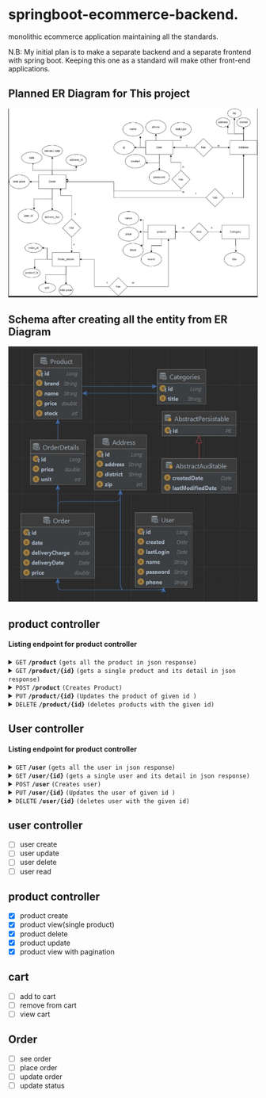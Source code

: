 # springboot-ecommerce-backend.


monolithic ecommerce application maintaining all the standards.

N.B: My initial plan is to make a separate backend and a separate frontend with spring boot. Keeping this one as a standard will make other front-end applications.


## Planned ER Diagram for This project
![ER DiaGram](readmeResource/javacom.png) 
## Schema after creating all the entity from ER Diagram
![ER DiaGram](readmeResource/javaCom.jpg)  


## product controller

#### Listing endpoint for product controller

<details>
 <summary><code>GET</code> <code><b>/product</b></code> <code>(gets all the product in json response)</code></summary>

##### Parameters

> None

##### Responses

| http code     | content-type                      | response    |
|---------------|-------------|---------------------------------------------------------------------|
 | `200`         | `text/plain;charset=UTF-8`        | JSON object |

##### Example cURL

> ```bash
>  curl -X GET -H "Content-Type: application/json" http://localhost:8080/
> ```

</details>


<details>
 <summary><code>GET</code> <code><b>/product/{id}</b></code> <code>(gets a single product and its detail in json response)</code></summary>

##### Parameters

| name | type     | data type   | description |
|------|----------|-------------|-------------|
| id   | required | JSON object | N/A         |
##### Responses

| http code     | content-type                      | response                          |
|---------------|-----------------------------------|-----------------------------------|
| `200`         | `text/plain;charset=UTF-8`        | JSON object                       |

##### Example cURL

> ```bash
>  curl -X GET -H "Content-Type: application/json" http://localhost:8080/
> ```

</details>



<details>
 <summary><code>POST</code> <code><b>/product</b></code> <code>(Creates Product)</code></summary>

##### Parameters

| name      |  type     | data type              | description                                                           |
|-----------|-----------|-------------------------|-----------------------------------------------------------------------|
| None      |  required | object (JSON)   | N/A  |


##### Responses

| http code     | content-type                      | response                                                            |
|---------------|-----------------------------------|---------------------------------------------------------------------|
 | `201`         | `text/plain;charset=UTF-8`        | `Configuration created successfully`                                |
 | `400`         | `application/json`                | `{"code":"400","message":"Bad Request"}`                            |
 | `405`         | `text/html;charset=utf-8`         | None                                                                |

##### Example cURL

> ```bash
>  curl -X POST -H "Content-Type: application/json" --data @post.json http://localhost:8080/
> ```

</details>



<details>
 <summary><code>PUT</code> <code><b>/product/{id}</b></code> <code>(Updates the product of given id )</code></summary>

##### Parameters

| name      |  type     | data type               | description |
|-----------|-----------|------|-----------------------------------------------------------------------|
| None      |  required | object (JSON )   | N/A  |


##### Responses

| http code     | content-type                      | response                                                            |
|---------------|-----------------------------------|---------------------------------------------------------------------|
| `201`         | `text/plain;charset=UTF-8`        | `Configuration created successfully`                                |
| `400`         | `application/json`                | `{"code":"400","message":"Bad Request"}`                            |
| `405`         | `text/html;charset=utf-8`         | None                                                                |

##### Example cURL

 ```bash
  curl -X POST -H "Content-Type: application/json" --data @post.json http://localhost:8080/
 ```

</details>






<details>
  <summary><code>DELETE</code> <code><b>/product/{id}</b></code> <code>(deletes products with the given id)</code></summary>

##### Parameters

| name              |  type     | data type      | description            |
|-------------------|-----------|------------------------|-------------------------------------|
| `id` |  required | int ($int64)   | The specific product id |


##### Responses

| http code     | content-type                      | response                                                      |
|---------------|---------------------------------------------------------------|---------------------------------------------------------------------|
| `200`         | `text/plain;charset=UTF-8`        | `product <name> was deleted succesfully deleted successfully` |

##### Example cURL

> ```bash
>  curl -X DELETE -H "Content-Type: application/json" http://localhost:8889/
> ```

</details>


## User controller

#### Listing endpoint for product controller

<details>
 <summary><code>GET</code> <code><b>/user</b></code> <code>(gets all the user in json response)</code></summary>

##### Parameters

> None

##### Responses

> | http code     | content-type                      | response    |
> |---------------|-------------|---------------------------------------------------------------------|
> | `200`         | `text/plain;charset=UTF-8`        | JSON object |

##### Example cURL

> ```javascript
>  curl -X GET -H "Content-Type: application/json" http://localhost:8080/
> ```

</details>


<details>
 <summary><code>GET</code> <code><b>/user/{id}</b></code> <code>(gets a single user and its detail in json response)</code></summary>

##### Parameters

> | name |  type     | data type               | description     |
>|------|-----------|-----------|--------------------|
> | id    |  required | JSON object  | N/A  |
##### Responses

> | http code     | content-type                      | response    |
> |---------------|-------------|---------------------------------------------------------------------|
> | `200`         | `text/plain;charset=UTF-8`        | JSON object |

##### Example cURL

> ```javascript
>  curl -X GET -H "Content-Type: application/json" http://localhost:8080/
> ```

</details>



<details>
 <summary><code>POST</code> <code><b>/user</b></code> <code>(Creates user)</code></summary>

##### Parameters

> | name      |  type     | data type              | description                                                           |
> |-----------|-----------|-------------------------|-----------------------------------------------------------------------|
> | None      |  required | object (JSON)   | N/A  |


##### Responses

> | http code     | content-type                      | response                                                            |
> |---------------|-----------------------------------|---------------------------------------------------------------------|
> | `201`         | `text/plain;charset=UTF-8`        | `Configuration created successfully`                                |
> | `400`         | `application/json`                | `{"code":"400","message":"Bad Request"}`                            |
> | `405`         | `text/html;charset=utf-8`         | None                                                                |

##### Example cURL

> ```javascript
>  curl -X POST -H "Content-Type: application/json" --data @post.json http://localhost:8080/
> ```

</details>



<details>
 <summary><code>PUT</code> <code><b>/user/{id}</b></code> <code>(Updates the user of given id )</code></summary>

##### Parameters

> | name      |  type     | data type               | description                                                           |
> |-----------|-----------|-------------------------|-----------------------------------------------------------------------|
> | None      |  required | object (JSON )   | N/A  |


##### Responses

> | http code     | content-type                      | response                                                            |
> |---------------|-----------------------------------|---------------------------------------------------------------------|
> | `201`         | `text/plain;charset=UTF-8`        | `Configuration created successfully`                                |
> | `400`         | `application/json`                | `{"code":"400","message":"Bad Request"}`                            |
> | `405`         | `text/html;charset=utf-8`         | None                                                                |

##### Example cURL

> ```javascript
>  curl -X POST -H "Content-Type: application/json" --data @post.json http://localhost:8080/
> ```

</details>






<details>
  <summary><code>DELETE</code> <code><b>/user/{id}</b></code> <code>(deletes user with the given id)</code></summary>

##### Parameters

> | name              |  type     | data type      | description            |
> |-------------------|-----------|------------------------|-------------------------------------|
> | `id` |  required | int ($int64)   | The specific product id |


##### Responses

> | http code     | content-type                      | response                                                      |
> |---------------|---------------------------------------------------------------|---------------------------------------------------------------------|
> | `200`         | `text/plain;charset=UTF-8`        | `user <name> was deleted succesfully deleted successfully` |

##### Example cURL

> ```javascript
>  curl -X DELETE -H "Content-Type: application/json" http://localhost:8889/
> ```

</details>




## user controller 
- [ ] user create 
- [ ] user update 
- [ ] user delete
- [ ] user read

## product controller 
- [x] product create
- [x] product view(single product)
- [x] product delete 
- [x] product update 
- [x] product view with pagination

## cart
- [ ] add to cart
- [ ] remove from cart
- [ ] view cart
## Order  
- [ ] see order 
- [ ] place order
- [ ] update order
- [ ] update status